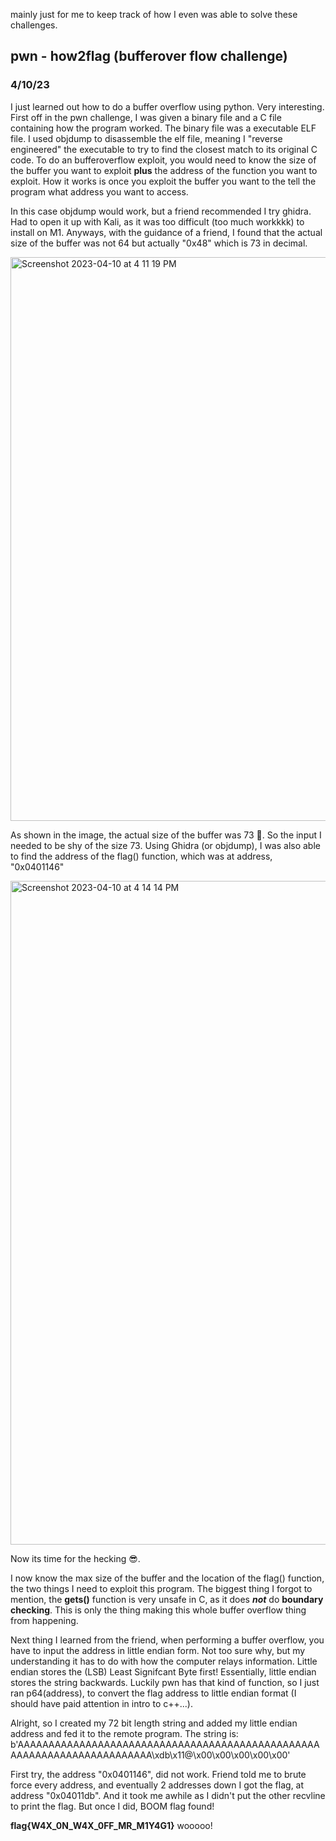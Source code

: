 mainly just for me to keep track of how I even was able to solve these challenges. 

## pwn - how2flag (bufferover flow challenge)
### 4/10/23
I just learned out how to do a buffer overflow using python. Very interesting. First off in the pwn challenge, I was given a binary file and a C file containing how the program worked. The binary file was a executable ELF file. I used objdump to disassemble the elf file, meaning I "reverse engineered" the executable to try to find the closest match to its original C code. To do an bufferoverflow exploit, you would need to know the size of the buffer you want to exploit **plus** the address of the function you want to exploit. How it works is once you exploit the buffer you want to the tell the program what address you want to access. 

In this case objdump would work, but a friend recommended I try ghidra. Had to open it up with Kali, as it was too difficult (too much workkkk) to install on M1. Anyways, with the guidance of a friend, I found that the actual size of the buffer was not 64 but actually "0x48" which is 73 in decimal.

<img width="902" alt="Screenshot 2023-04-10 at 4 11 19 PM" src="https://user-images.githubusercontent.com/112781868/231016331-c9831d2d-5f00-484c-bd51-7e4bc35b819c.png">

As shown in the image, the actual size of the buffer was 73 🤔. So the input I needed to be shy of the size 73. Using Ghidra (or objdump), I was also able to find the address of the flag() function, which was at address, "0x0401146"

<img width="1062" alt="Screenshot 2023-04-10 at 4 14 14 PM" src="https://user-images.githubusercontent.com/112781868/231016637-ac1edaae-a041-4c19-a80f-e0737fff03ad.png">

Now its time for the hecking 😎. 

I now know the max size of the buffer and the location of the flag() function, the two things I need to exploit this program. The biggest thing I forgot to mention, the **gets()** function is very unsafe in C, as it does **_not_** do __boundary checking__. This is only the thing making this whole buffer overflow thing from happening. 

Next thing I learned from the friend, when performing a buffer overflow, you have to input the address in little endian form. Not too sure why, but my understanding it has to do with how the computer relays information. Little endian stores the (LSB) Least Signifcant Byte first! Essentially, little endian stores the string backwards. Luckily pwn has that kind of function, so I just ran p64(address), to convert the flag address to little endian format (I should have paid attention in intro to c++...). 

Alright, so I created my 72 bit length string and added my little endian address and fed it to the remote program. The string is:
              b'AAAAAAAAAAAAAAAAAAAAAAAAAAAAAAAAAAAAAAAAAAAAAAAAAAAAAAAAAAAAAAAAAAAAAAAA\xdb\x11@\x00\x00\x00\x00\x00'

First try, the address "0x0401146", did not work. Friend told me to brute force every address, and eventually 2 addresses down I got the flag, at address "0x04011db". And it took me awhile as I didn't put the other recvline to print the flag. But once I did, BOOM flag found! 

**flag{W4X_0N_W4X_0FF_MR_M1Y4G1}** 
wooooo! 
